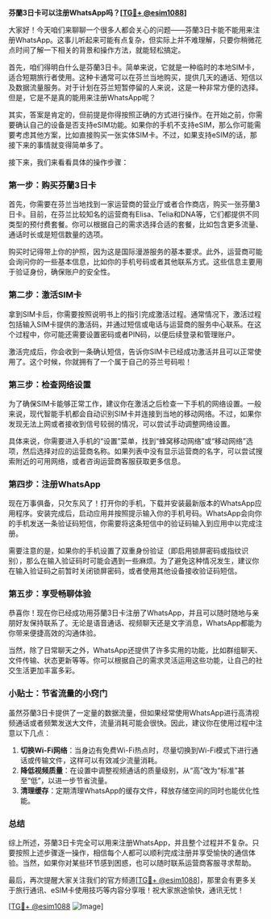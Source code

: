 **芬蘭3日卡可以注册WhatsApp吗？[[TG💪+ @esim1088](https://t.me/s/esim1088)]**

大家好！今天咱们来聊聊一个很多人都会关心的问题——芬蘭3日卡能不能用来注册WhatsApp。这事儿听起来可能有点复杂，但实际上并不难理解，只要你稍微花点时间了解一下相关的背景和操作方法，就能轻松搞定。

首先，咱们得明白什么是芬蘭3日卡。简单来说，它就是一种临时的本地SIM卡，适合短期旅行者使用。这种卡通常可以在芬兰当地购买，提供几天的通话、短信以及数据流量服务。对于计划在芬兰短暂停留的人来说，这是一种非常方便的选择。但是，它是不是真的能用来注册WhatsApp呢？

其实，答案是肯定的，但前提是你得按照正确的方式进行操作。在开始之前，你需要确认自己的设备是否支持eSIM功能。如果你的手机不支持eSIM，那么你可能需要考虑其他方案，比如直接购买一张实体SIM卡。不过，如果支持eSIM的话，那接下来的事情就变得简单多了。

接下来，我们来看看具体的操作步骤：

### 第一步：购买芬蘭3日卡

首先，你需要在芬兰当地找到一家运营商的营业厅或者合作商店，购买一张芬蘭3日卡。目前，在芬兰比较知名的运营商有Elisa、Telia和DNA等，它们都提供不同类型的预付费套餐。你可以根据自己的需求选择合适的套餐，比如包含更多流量、通话时长或是短信数量的选项。

购买时记得带上你的护照，因为这是国际漫游服务的基本要求。此外，运营商可能会询问你的一些基本信息，比如你的手机号码或者其他联系方式。这些信息主要用于验证身份，确保账户的安全性。

### 第二步：激活SIM卡

拿到SIM卡后，你需要按照说明书上的指引完成激活过程。通常情况下，激活过程包括输入SIM卡提供的激活码，并通过短信或电话与运营商的服务中心联系。在这个过程中，你可能还需要设置密码或者PIN码，以便后续登录和管理账户。

激活完成后，你会收到一条确认短信，告诉你SIM卡已经成功激活并且可以正常使用了。这个时候，你就拥有了一个属于自己的芬兰号码啦！

### 第三步：检查网络设置

为了确保SIM卡能够正常工作，建议你在激活之后检查一下手机的网络设置。一般来说，现代智能手机都会自动识别SIM卡并连接到当地的移动网络。不过，如果你发现无法上网或者接收到信号较弱的情况，可以尝试手动调整网络设置。

具体来说，你需要进入手机的“设置”菜单，找到“蜂窝移动网络”或“移动网络”选项，然后选择对应的运营商名称。如果列表中没有显示运营商的名字，可以尝试搜索附近的可用网络，或者咨询运营商客服获取更多信息。

### 第四步：注册WhatsApp

现在万事俱备，只欠东风了！打开你的手机，下载并安装最新版本的WhatsApp应用程序。安装完成后，启动应用并按照提示输入你的手机号码。WhatsApp会向你的手机发送一条验证码短信，你需要将这条短信中的验证码输入到应用中以完成注册。

需要注意的是，如果你的手机设置了双重身份验证（即启用锁屏密码或指纹识别），那么在输入验证码时可能会遇到一些麻烦。为了避免这种情况发生，建议你在输入验证码之前暂时关闭锁屏密码，或者使用其他设备接收验证码短信。

### 第五步：享受畅聊体验

恭喜你！现在你已经成功用芬蘭3日卡注册了WhatsApp，并且可以随时随地与亲朋好友保持联系了。无论是语音通话、视频聊天还是文字消息，WhatsApp都能为你带来便捷高效的沟通体验。

当然，除了日常聊天之外，WhatsApp还提供了许多实用的功能，比如群组聊天、文件传输、状态更新等等。你可以根据自己的需求灵活运用这些功能，让自己的社交生活更加丰富多彩。

### 小贴士：节省流量的小窍门

虽然芬蘭3日卡提供了一定量的数据流量，但如果经常使用WhatsApp进行高清视频通话或者频繁发送大文件，流量消耗可能会很快。因此，建议你在使用过程中注意以下几点：

1. **切换Wi-Fi网络**：当身边有免费Wi-Fi热点时，尽量切换到Wi-Fi模式下进行通话或传输文件，这样可以有效减少流量消耗。
2. **降低视频质量**：在设置中调整视频通话的质量级别，从“高”改为“标准”甚至“低”，以进一步节省流量。
3. **清理缓存**：定期清理WhatsApp的缓存文件，释放存储空间的同时也能优化性能。

### 总结

综上所述，芬蘭3日卡完全可以用来注册WhatsApp，并且整个过程并不复杂。只要按照上述步骤逐一操作，相信每个人都可以顺利完成注册并享受愉快的通信体验。当然，如果你对某些环节感到困惑，也可以随时联系运营商客服寻求帮助。

最后，再次提醒大家关注我们的官方频道[[TG💪+ @esim1088](https://t.me/s/esim1088)]，那里会有更多关于旅行通讯、eSIM卡使用技巧等内容分享哦！祝大家旅途愉快，通讯无忧！

[[TG💪+ @esim1088](https://t.me/s/esim1088) ![Image](https://i.postimg.cc/4NQfJmqS/Snipaste-2025-05-13-00-14-12.png)]